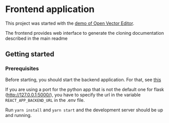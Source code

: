 # Frontend application

This project was started with the [demo of Open Vector Editor](https://github.com/tnrich/ove-react-demo-repo).

The frontend provides web interface to generate the cloning documentation described in the main readme


## Getting started

### Prerequisites

Before starting, you should start the backend application. For that, see [this](../backend/readme.md=#)

If you are using a port for the python app that is not the default one for flask (http://127.0.0.1:5000/), you have to specify the url in the variable `REACT_APP_BACKEND_URL` in the .env file.

Run `yarn install` and `yarn start` and the development server should be up and running.

